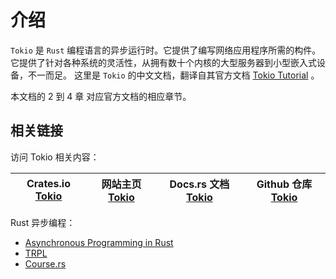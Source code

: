 # 介绍

`Tokio` 是 `Rust` 编程语言的异步运行时。它提供了编写网络应用程序所需的构件。它提供了针对各种系统的灵活性，从拥有数十个内核的大型服务器到小型嵌入式设备，不一而足。
这里是 `Tokio` 的中文文档，翻译自其官方文档 [Tokio Tutorial](https://tokio.rs/tokio/tutorial) 。

本文档的 2 到 4 章 对应官方文档的相应章节。

## 相关链接

访问 Tokio 相关内容：

| Crates.io [Tokio](https://crates.io/crates/tokio) | 网站主页 [Tokio](https://tokio.rs/) | Docs.rs 文档 [Tokio](https://docs.rs/tokio/) | Github 仓库 [Tokio](https://github.com/tokio-rs/tokio) |
| :-----------------------------------------------: | :---------------------------------: | :------------------------------------------: | :----------------------------------------------------: |

Rust 异步编程：

- [Asynchronous Programming in Rust](https://rust-lang.github.io/async-book/01_getting_started/01_chapter.html)
- [TRPL](https://kaisery.github.io/trpl-zh-cn/ch17-00-async-await.html)
- [Course.rs](https://course.rs/advance/async/intro.html)
